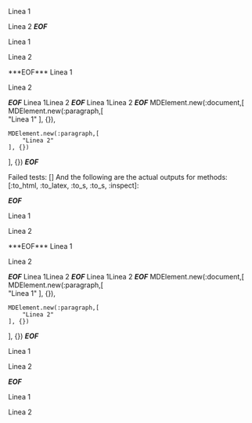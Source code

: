 
Linea 1

Linea 2
***EOF***
<p>Linea 1</p
    ><p>Linea 2</p
  >
***EOF***
Linea 1

Linea 2


***EOF***
Linea 1Linea 2
***EOF***
Linea 1Linea 2
***EOF***
MDElement.new(:document,[	
	MDElement.new(:paragraph,[	
		"Linea 1"
	], {}),
	
	MDElement.new(:paragraph,[	
		"Linea 2"
	], {})
], {})
***EOF***

Failed tests:   [] 
And the following are the actual outputs for methods:
   [:to_html, :to_latex, :to_s, :to_s, :inspect]:


***EOF***
<p>Linea 1</p
    ><p>Linea 2</p
  >
***EOF***
Linea 1

Linea 2


***EOF***
Linea 1Linea 2
***EOF***
Linea 1Linea 2
***EOF***
MDElement.new(:document,[	
	MDElement.new(:paragraph,[	
		"Linea 1"
	], {}),
	
	MDElement.new(:paragraph,[	
		"Linea 2"
	], {})
], {})
***EOF***
<p>Linea 1</p>

<p>Linea 2</p>

***EOF***
<p>Linea 1</p
    ><p>Linea 2</p
  >